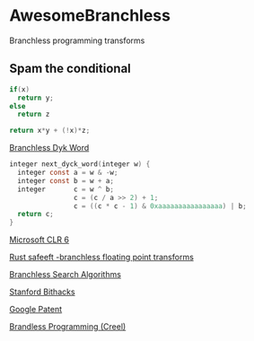 # AwesomeBranchless
Branchless programming transforms


## Spam the conditional
```c
if(x)
  return y;
else
  return z
```
```c
return x*y + (!x)*z;
```
[Branchless Dyk Word](https://github.com/cassioneri/Dyck)

```c
integer next_dyck_word(integer w) {
  integer const a = w & -w;
  integer const b = w + a;
  integer       c = w ^ b;
                c = (c / a >> 2) + 1;
                c = ((c * c - 1) & 0xaaaaaaaaaaaaaaaa) | b;
  return c;
}
```

[Microsoft CLR 6](https://github.com/dotnet/runtime/issues/43629)

[Rust safeeft -branchless floating point transforms](https://docs.rs/safeeft/0.0.5/safeeft/)

[Branchless Search Algorithms](http://www.cphstl.dk/Paper/Branchless-search/sea13.pdf)

[Stanford Bithacks](https://graphics.stanford.edu/~seander/bithacks.html)

[Google Patent](https://patents.google.com/patent/US20090070751)


[Brandless Programming (Creel)](https://www.youtube.com/watch?v=bVJ-mWWL7cE&t=4s)
